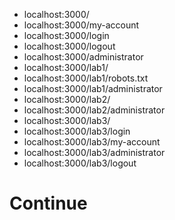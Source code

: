 

<ul>
    <li>localhost:3000/</li>
    <li>localhost:3000/my-account</li>
    <li>localhost:3000/login</li>
    <li>localhost:3000/logout</li>
    <li>localhost:3000/administrator</li>
    <li>localhost:3000/lab1/</li>
    <li>localhost:3000/lab1/robots.txt</li>
    <li>localhost:3000/lab1/administrator</li>
    <li>localhost:3000/lab2/</li>
    <li>localhost:3000/lab2/administrator</li>
    <li>localhost:3000/lab3/</li>
    <li>localhost:3000/lab3/login</li>
    <li>localhost:3000/lab3/my-account</li>
    <li>localhost:3000/lab3/administrator</li>
    <li>localhost:3000/lab3/logout</li>
</ul>

<h1>Continue</h1>